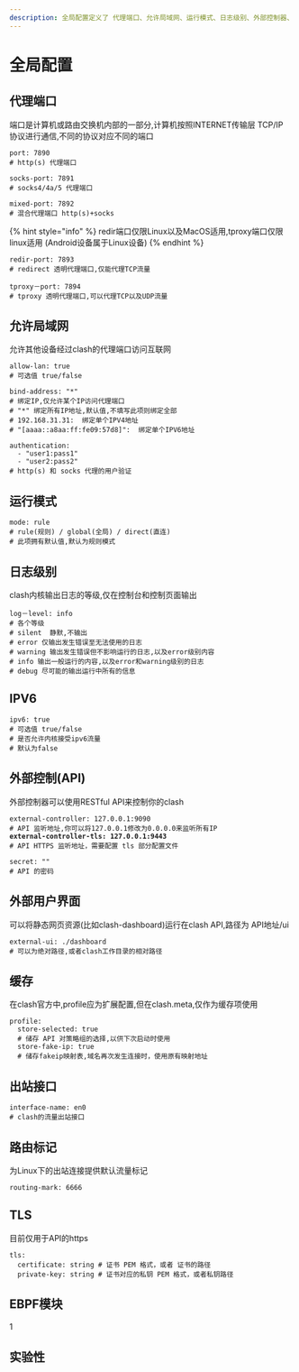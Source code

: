 ```yaml
---
description: 全局配置定义了 代理端口、允许局域网、运行模式、日志级别、外部控制器、外部用户界面、身份验证和实验性功能等
---
```


# 全局配置

## 代理端口

端口是计算机或路由交换机内部的一部分,计算机按照INTERNET传输层 TCP/IP 协议进行通信,不同的协议对应不同的端口

```
port: 7890
# http(s) 代理端口

socks-port: 7891
# socks4/4a/5 代理端口

mixed-port: 7892
# 混合代理端口 http(s)+socks
```

{% hint style="info" %}
redir端口仅限Linux以及MacOS适用,tproxy端口仅限linux适用 (Android设备属于Linux设备)
{% endhint %}

```
redir-port: 7893
# redirect 透明代理端口,仅能代理TCP流量

tproxy－port: 7894
# tproxy 透明代理端口,可以代理TCP以及UDP流量
```

## 允许局域网

允许其他设备经过clash的代理端口访问互联网

```
allow-lan: true
# 可选值 true/false

bind-address: "*"
# 绑定IP,仅允许某个IP访问代理端口
# "*" 绑定所有IP地址,默认值,不填写此项则绑定全部
# 192.168.31.31:  绑定单个IPV4地址
# "[aaaa::a8aa:ff:fe09:57d8]":  绑定单个IPV6地址

authentication:
  - "user1:pass1"
  - "user2:pass2"
# http(s) 和 socks 代理的用户验证
```

## 运行模式

```
mode: rule
# rule(规则) / global(全局) / direct(直连)
# 此项拥有默认值,默认为规则模式
```

## 日志级别

clash内核输出日志的等级,仅在控制台和控制页面输出

```
log－level: info
# 各个等级
# silent  静默,不输出
# error 仅输出发生错误至无法使用的日志
# warning 输出发生错误但不影响运行的日志,以及error级别内容
# info 输出一般运行的内容,以及error和warning级别的日志
# debug 尽可能的输出运行中所有的信息
```

## IPV6

```
ipv6: true
# 可选值 true/false
# 是否允许内核接受ipv6流量
# 默认为false
```

## 外部控制(API)

外部控制器可以使用RESTful API来控制你的clash

<pre><code>external-controller: 127.0.0.1:9090 
# API 监听地址,你可以将127.0.0.1修改为0.0.0.0来监听所有IP
<strong>external-controller-tls: 127.0.0.1:9443
</strong># API HTTPS 监听地址，需要配置 tls 部分配置文件

secret: ""
# API 的密码
</code></pre>

## 外部用户界面

可以将静态网页资源(比如clash-dashboard)运行在clash API,路径为 API地址/ui

```
external-ui: ./dashboard
# 可以为绝对路径,或者clash工作目录的相对路径
```

## 缓存

在clash官方中,profile应为扩展配置,但在clash.meta,仅作为缓存项使用

```
profile:
  store-selected: true
  # 储存 API 对策略组的选择,以供下次启动时使用
  store-fake-ip: true
  # 储存fakeip映射表,域名再次发生连接时，使用原有映射地址
```

## 出站接口

```
interface-name: en0
# clash的流量出站接口
```

## 路由标记

为Linux下的出站连接提供默认流量标记

```
routing-mark: 6666
```

## TLS

目前仅用于API的https

```
tls:
  certificate: string # 证书 PEM 格式，或者 证书的路径
  private-key: string # 证书对应的私钥 PEM 格式，或者私钥路径
```

## EBPF模块

1

## 实验性

